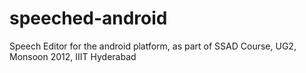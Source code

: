 speeched-android
================

Speech Editor for the android platform, as part of SSAD Course, UG2, Monsoon 2012, IIIT Hyderabad